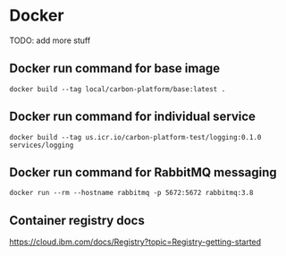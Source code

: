 # Docker

TODO: add more stuff

## Docker run command for base image

```
docker build --tag local/carbon-platform/base:latest .
```

## Docker run command for individual service

```
docker build --tag us.icr.io/carbon-platform-test/logging:0.1.0 services/logging
```

## Docker run command for RabbitMQ messaging

```
docker run --rm --hostname rabbitmq -p 5672:5672 rabbitmq:3.8
```

## Container registry docs

https://cloud.ibm.com/docs/Registry?topic=Registry-getting-started
